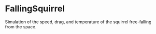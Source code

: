 # FallingSquirrel
Simulation of the speed, drag, and temperature of the squirrel free-falling from the space.
